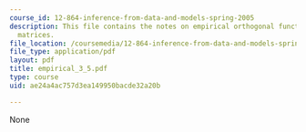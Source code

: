 ```yaml
---
course_id: 12-864-inference-from-data-and-models-spring-2005
description: This file contains the notes on empirical orthogonal functions using
  matrices.
file_location: /coursemedia/12-864-inference-from-data-and-models-spring-2005/ae24a4ac757d3ea149950bacde32a20b_empirical_3_5.pdf
file_type: application/pdf
layout: pdf
title: empirical_3_5.pdf
type: course
uid: ae24a4ac757d3ea149950bacde32a20b

---
```

None
